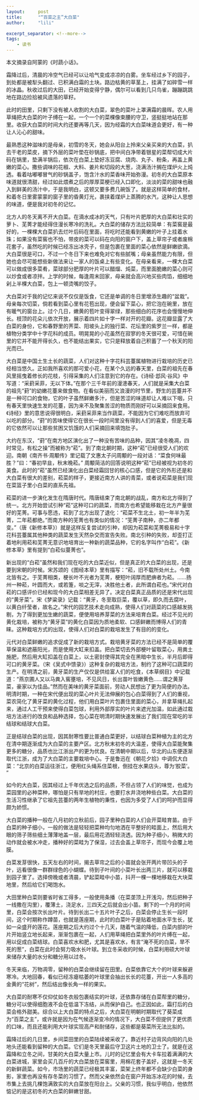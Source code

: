 ```yaml
---
layout:     post
title:      "“百菜之主”大白菜" 
author:     "lili" 

excerpt_separator: <!--more-->
tags:
    - 读书 
---
```


本文摘录自阿蒙的《时蔬小话》。
<!--more-->
 

霜降过后，清晨的冷空气已经可以让哈气变成凉凉的白雾。坐车经过乡下的园子，到处都是被犁头翻过、已积满白霜的土块。路边枯黄的草茎上，挂满了如碎雪一样的冰晶。秋收过后的大田，已经开始变得宁静，偶尔可以看到几只鸟雀，蹦蹦跳跳地在路边捡拾被风遗落的草籽。

此时的田里，只剩下没有被人收割的大白菜，翠色的菜叶上罩满霜的晨晖。农人用草绳把大白菜的叶子缚在一起，一个一个的菜棵像束腰的守卫，竖挺挺地站在那里。收获大白菜的时间大约还要再等几天，因为经霜的大白菜味道会更好，有一种让人沁心的甜味。

最熟悉这种滋味的是母亲，初雪的冬天，她会从阳台上拎来父亲买来的大白菜，扒去干老的菜皮，摘下外层的菜叶垫在砂锅底，把中间白净带着银星的菜帮切成大片码在锅里，垫满半锅后，依次在白菜上垫好冻豆腐、烧肉、丸子、粉条，再盖上黄嫩的菜心。撒些调味的花椒、大料、姜片和切段的大葱，浇满汤汁搁在煤炉火上炖透。看着咕嘟嘟冒气的砂锅盖子，饱含汁水的菜香味开始弥漫。初冬的大白菜原本味道就很清甜，经过如此煨煮之后的厚厚菜梗已经入口即化，淡淡的菜的甜味也融入到鲜美的汤汁中，于是我明白，这顿又要多费几碗饭了。就是这样简单的食材，和着冬日里雾蒙蒙的窗子里的昏黄灯光，裹挟着煤炉上蒸腾的水汽，这种让人思想的味道，便是我对初冬的记忆。

北方人的冬天离不开大白菜。在滴水成冰的天气，只有叶片肥厚的大白菜和壮实的萝卜、芜菁才能经得住漫长寒冷的洗礼。大白菜的储存方法比较简单：有菜窖是最好的，一棵棵大白菜扒去烂叶后码在里面，将吃时还能看到黄嫩的叶子上挂着水珠；如果没有菜窖也不怕，带皮的菜可以码在向阳的窗户下，盖上草帘子或者废棉花套子，虽然吃的时候已经冻出冰壳子，但是包裹在里面的菜心依然是鲜嫩欲滴。大白菜很是可口，不过一个冬日下来也难免对它有些腻嘴；母亲虽然能力有限，但她也会尽可能想些新做法来让一家人的饭桌上有些变化。在母亲看来，一棵大白菜可以做成很多菜肴，菜球部分肥厚的叶片可以醋熘、炖菜，而里面脆嫩的菜心则可以炒食或者凉拌。上学的时候，每逢周末回家，母亲就会高兴地买些肉馅，细细地剁上半棵大白菜，包上一顿烫嘴的饺子。

大白菜对于我的记忆来说不仅仅是饭食，它还是单调的冬日里增添生趣的“盆栽”。母亲每次切菜，倘若看到菜心里有花苞出现，便会留下菜心，把它泡在碗里，放在有暖气的窗台上。过个几日，嫩黄的苞叶变得翠绿，那些细白的花序也会慢慢地伸长。枝顶的花朵儿依次开放，展示着四片如十字一样对开的花瓣。这花瓣显露了大白菜的身份，它和春野里的荠菜、阳坡头上的独行菜、花坛里的紫罗兰一样，都是植物分类学中十字花科的成员。明晃晃的小花虽然在寂寥的冬天很可爱，可惜在碗里的它并不能开得长久，也不能结出果实，它只是释放着自己积蓄了一个秋天的阳光而已。

大白菜是中国土生土长的蔬菜，人们对这种十字花科芸薹属植物进行栽培的历史已经相当悠久。正如我所喜欢的那可爱小花，在某个久远的春天里，白菜的祖先在春风里摇曳着修长的花枝，引得采集的人们注意到它的存在。《诗经·邶风·谷风》中写道：“采葑采菲，无以下体。”在那个三千年前的漫漶春天，人们就是采集大白菜的祖先“葑”的幼嫩花薹来做食物。在看似美丽而又浪漫的时节里，野生的芸薹并不是一种可口的食物，它的叶子虽然鲜嫩多汁，但是苦涩的味道却让人难以下咽，只有春天里快速生发的花薹，因为来不及聚集苦涩的物质而刚好可以采摘回来食用。《诗经》里的意思说得很明白，采葑采菲来当作蔬菜，不能因为它们难吃而放弃可以吃的部分。“葑”的苦味使得它在很长一段时间里没有得到人们的喜爱，但是无毒的它依然可以让那些贫困又饥饿的人们采摘回来填饱肚子。

大约在东汉，“葑”在南方地区演化出了一种没有苦味的品种，因其“凌冬晚凋，四时常见，有松之操”而被称为“菘”。到了南北朝时期，这种“菘”已经很受人们的欢迎。南朝《南齐书·周颙传》里记载了文惠太子问周颙的一段对话：“菜食何味最胜？”曰：“春初早韭，秋末晚菘。” 周颙简洁的回答说明这种“菘”已经被视为初冬的美食。此时的“菘”虽然已经演化出白菜经霜回甘的核心口感，但是它的外形还是和大白菜有很大的差别，菘菜的样子，更接近南方人讲的青菜，或者说菘菜是我们现在菜篮子里小白菜的直系先祖。

菘菜的进一步演化发生在隋唐时代。隋唐结束了南北朝的战乱，南方和北方得到了统一。北方开始尝试引种“菘”这种可口的蔬菜，而南方也希望能移栽在北方产量很好的芜菁。可事与愿违，菘到了北方出现了退化：“菘菜不生北土，初一年半为芜菁，二年菘都绝。”而南方种的芜菁也有类似的情况：“芜菁子南种，亦二年都变。”（唐《新修本草》）就是这样反复尝试的引种，却因为菘菜和芜菁极易和十字花科芸薹属其他种类的蔬菜发生天然杂交而宣告失败。南北引种的失败，却歪打正着地利用菘和芜菁无意识地培育出一种新的蔬菜品种，它的名字叫作“白菘”。《新修本草》里有提到“白菘似蔓菁也”。

新出现的“白菘”虽然和我们现在吃的大白菜近似，但是真正的大白菜的出现，还是要到宋朝的时候。宋苏颂的《图经本草》里有描写：“菘，旧不载所处州土。今南北皆有之。于芜菁相类，梗长叶不光者为芜菁，梗短叶阔厚而肥痹者为菘。……扬州一种菘，叶圆而大，或若箑，啖之无滓，决胜他土者，此所谓白菘也。”宋代对白菘的口感评价已经和现今的大白菜相差无异了。决定白菜真正品质的还是宋代出现的“黄牙菜”。宋《梦粱录》记载：“黄牙，冬至取巨菜，覆以草，即久而去腐叶，以黄白纤莹者，故名之。”宋代的园艺技术走向成熟，使得人们对蔬菜的口感越发挑剔，为了得到更加生嫩的蔬菜，便使用培养芽菜的方法来培育白菜。经过不见光的黄化栽培，被称为“黄牙菜”的黄化白菜因为质地柔软、口感鲜嫩而博得人们的青睐。这种栽培方式的出现，使得人们对白菜的栽培发生了有目的的变化。

元代对白菜鲜嫩的追求促成了新的栽培方式。栽培黄牙菜的方法已经不是简单的覆草保温和遮蔽阳光，而是使用大缸来扣盖。把白菜切去外部梗叶留取菜心，用粪土施肥，然后用大缸扣盖在白菜上，以土密封使得其完全在黑暗中生长，半月后即得可口的黄牙菜。（宋《吴式中馈录》）这种复杂的栽培方法，制约了这种可口蔬菜的生产。在明清之前，黄牙菜的生产仅仅是供给富人们的吃食，《本草纲目》中记载道：“燕京圃人又以马粪入窖壅培，不见风日，长出苗叶皆嫩黄色……谓之黄芽菜，豪家以为佳品。”然而在美味的黄牙菜面前，劳动人民想出了更为简便的办法。明清时期，一种在宋代便出现的菜心叶片无法伸展的包心白菜得到了人们的重视，菜农简化了黄牙菜的黄化过程，他们用白菜叶片包裹住里面的菜心，并拿草绳扎起来，通过人工干预来使得白菜包球，利用外部厚实的叶片来遮光加温，如此通过栽培方法进行的改良和品种选择，包心菜在明清时期快速发展出了我们现在常吃的半结球和结球大白菜。

正是结球白菜的出现，因其耐寒性要比普通白菜更好，以结球白菜种植为主的北方在清中期逐渐成为大白菜的主要产区。北方秋末初冬的大温差，使得大白菜能聚集更多的糖分，品质也比江浙出产的更为优良。在清朝中期以后，华北的山东便逐渐取代江浙，成为了大白菜的主要栽培中心。于是鲁迅在《朝花夕拾》中调侃大白菜：“北京的白菜运往浙江，便用红头绳系住菜根，倒挂在水果店头，尊为‘胶菜’。 ”

如今的大白菜，因其经过上千年优选之后的品质，不但占领了人们的味觉，也成为菜园里的必种菜种，哪怕是只有旱地的村庄，也要打水井浇地种些白菜。大白菜的生活习性继承了它祖先芸薹的两年生植物的秉性，也因为多受了人们的呵护而显得颇为娇惯。

大白菜的播种一般在八月初的立秋前后，园子里种白菜的人们会开菜畦育苗。由于白菜的种子细小，一般的做法是轻轻把菜种均匀地洒在平整好的畦面上，然后用大眼的筛子筛些细土薄薄地盖一层，最后用花洒轻轻浇透。因为种子细小，稍微大的动作就会被水冲走，播种好的菜畦为了保湿，过去会盖上草帘子，而现今会覆上地膜。

白菜发芽很快，五天左右的时间，揭去草帘之后的小苗就会张开两片带凹头的子叶，远看很像一群群绿色的小蝴蝶。待到子叶间的小菜叶长出两三片，就可以移栽到园子里了。选择傍晚或者清晨，铲起菜畦中小苗，抖开一棵一棵地移栽在大块菜地里，然后给它们喝饱水。

大田里种白菜则要省时省工得多，一般使用条播（在菜垄顶上开浅沟，然后把种子一线撒在沟里），覆薄土，浇足水，三四天之后就会出小苗。剩下的一个月的时间里，白菜会按次长出叶片。待到长出二十五片叶子之后，白菜会停止生长一段时间，这个时期称作蹲苗，也就是莲座期，此时的白菜叶子是贴着地面水平生长，犹如一朵盛开的莲花。莲座期之后大约过个十几天，随着气温的降低，白菜内部的叶片开始竖立地长起来，渐渐包裹在一起，人们用草绳把白菜里外的叶片缚在一起，用以促成白菜结球。白菜喜欢水和肥，尤其是喜欢水，有言“淹不死的白菜，旱不死的葱”，白菜在此时会努力吸水长叶球。到立冬采收的时候，白菜利用硕大叶球来储存大量的水分和糖分用以过冬。

冬天来临，万物凋零，留种的白菜会继续留在田里。白菜依靠它大个的叶球来躲避寒冷。大地回春，看似已经冻瘪枯萎的叶球里会抽出长长的花薹，开出一人多高的金黄的“花树”，然后结出像长角一样的果实。

大白菜的耐寒不仅仰仗如冬衣般包裹结实的叶球，还依靠存储在白菜帮里的糖分，糖分可以使得细胞液不会在低温下冻结，从而保护自己。也正因如此，霜打后的白菜会格外甜美。综合以上大白菜的特点之后，大白菜在明朝时期取代了葵菜成为“百菜之主”，或许就是因为在气候逐渐变冷的情况下，大白菜不但提供了更优质的口味，而且还能利用大叶球实现高产和耐储存，这些都是葵菜所无法比拟的。

霜降过后的几日里，乡间菜田里的白菜陆续被采收了。靠近村子边背风向阳的几处地头还能看到留种的大白菜。它们是冬天里最后守卫这片土地的卫士了。就是在这霜降和立冬之间，甘美的大白菜大量上市。儿时的记忆里会有大卡车拉着满满的大白菜进城，家里会买几百斤的大白菜放在菜窖里，用棉花套子盖好，这就是一冬天的新鲜蔬菜。如今，市场里的蔬菜已经极其丰富，菜架上终年都不会缺少白菜的身影，家里也再没有存冬菜的习惯了。然而父亲依然会在窗户开始冻冰花的时候，去市集上去挑几棵饱满敦实的大白菜放在阳台上。父亲的习惯，我似乎明白，他依然惦记的是这初冬的大白菜的鲜嫩甘甜。

 



